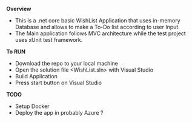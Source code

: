 **Overview**

* This is a .net core basic WishList Application that uses in-memory Database and allows to make a To-Do list according to user Input.
* The Main application follows MVC architecture while the test project uses xUnit test framework.

**To RUN**
* Download the repo to your local machine 
* Open the solution file <WishList.sln> with Visual Studio
* Build Application
* Press start button on Visual Studio

**TODO**
* Setup Docker
* Deploy the app in probably Azure ? 
